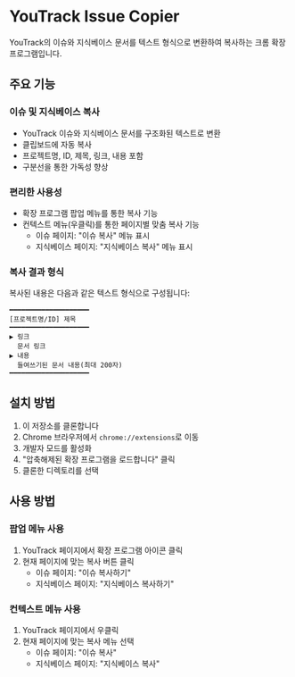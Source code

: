 # YouTrack Issue Copier

YouTrack의 이슈와 지식베이스 문서를 텍스트 형식으로 변환하여 복사하는 크롬 확장 프로그램입니다.

## 주요 기능

### 이슈 및 지식베이스 복사
- YouTrack 이슈와 지식베이스 문서를 구조화된 텍스트로 변환
- 클립보드에 자동 복사
- 프로젝트명, ID, 제목, 링크, 내용 포함
- 구분선을 통한 가독성 향상

### 편리한 사용성
- 확장 프로그램 팝업 메뉴를 통한 복사 기능
- 컨텍스트 메뉴(우클릭)를 통한 페이지별 맞춤 복사 기능
  - 이슈 페이지: "이슈 복사" 메뉴 표시
  - 지식베이스 페이지: "지식베이스 복사" 메뉴 표시

### 복사 결과 형식
복사된 내용은 다음과 같은 텍스트 형식으로 구성됩니다:
```text
━━━━━━━━━━━━━━━━━━━━
[프로젝트명/ID] 제목
━━━━━━━━━━━━━━━━━━━━
▶ 링크
  문서 링크
▶ 내용
  들여쓰기된 문서 내용(최대 200자)
━━━━━━━━━━━━━━━━━━━━
```

## 설치 방법
1. 이 저장소를 클론합니다
2. Chrome 브라우저에서 `chrome://extensions`로 이동
3. 개발자 모드를 활성화
4. "압축해제된 확장 프로그램을 로드합니다" 클릭
5. 클론한 디렉토리를 선택

## 사용 방법

### 팝업 메뉴 사용
1. YouTrack 페이지에서 확장 프로그램 아이콘 클릭
2. 현재 페이지에 맞는 복사 버튼 클릭
   - 이슈 페이지: "이슈 복사하기"
   - 지식베이스 페이지: "지식베이스 복사하기"

### 컨텍스트 메뉴 사용
1. YouTrack 페이지에서 우클릭
2. 현재 페이지에 맞는 복사 메뉴 선택
   - 이슈 페이지: "이슈 복사"
   - 지식베이스 페이지: "지식베이스 복사"